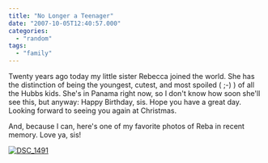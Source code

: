 ```yaml
---
title: "No Longer a Teenager"
date: "2007-10-05T12:40:57.000"
categories: 
  - "random"
tags: 
  - "family"
---
```


Twenty years ago today my little sister Rebecca joined the world. She has the distinction of being the youngest, cutest, and most spoiled ( ;-) ) of all the Hubbs kids. She's in Panama right now, so I don't know how soon she'll see this, but anyway: Happy Birthday, sis. Hope you have a great day. Looking forward to seeing you again at Christmas.

And, because I can, here's one of my favorite photos of Reba in recent memory. Love ya, sis!

[![DSC_1491](http://farm2.static.flickr.com/1334/942747122_87cc200124.jpg)](http://www.flickr.com/photos/chrishubbs/942747122/ "Photo Sharing")
